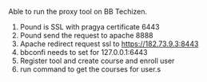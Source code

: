 Able to run the proxy tool on BB Techizen.

1. Pound is SSL with pragya certificate 6443
2. Pound send the request to apache 8888
3. Apache redirect request ssl to https://182.73.9.3:8443
4. bbconfi needs to set for 127.0.0.1:6443
5. Register tool and create course and enroll user 
6. run command to get the courses for user.s
